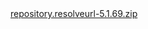 <!DOCTYPE html>
<html>
    <body>
        <a href="script.module.resolveurl-5.1.69.zip">repository.resolveurl-5.1.69.zip</a>
    </body>
</html>
    
